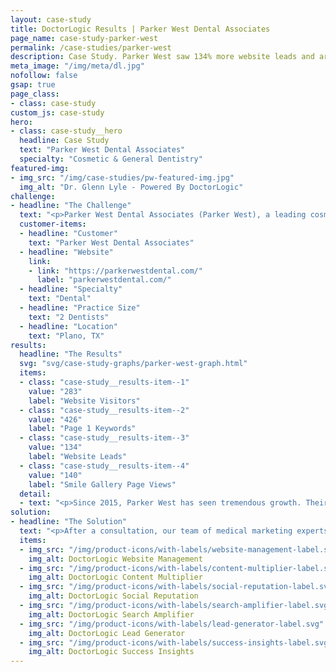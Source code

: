 ```yaml
---
layout: case-study
title: DoctorLogic Results | Parker West Dental Associates
page_name: case-study-parker-west
permalink: /case-studies/parker-west
description: Case Study. Parker West saw 134% more website leads and are now consistently on the top of search engine results for Google and Bing.
meta_image: "/img/meta/dl.jpg"
nofollow: false
gsap: true
page_class:
- class: case-study
custom_js: case-study
hero:
- class: case-study__hero
  headline: Case Study
  text: "Parker West Dental Associates"
  specialty: "Cosmetic & General Dentistry"
featured-img:
- img_src: "/img/case-studies/pw-featured-img.jpg"
  img_alt: "Dr. Glenn Lyle - Powered By DoctorLogic"
challenge:
- headline: "The Challenge" 
  text: "<p>Parker West Dental Associates (Parker West), a leading cosmetic dentistry practice in Plano, TX, make it their mission to exceed patient expectations every day. After partnering with multiple under-performing vendors, Parker West struggled to find the perfect solution to achieve what they wanted most: new patients and practice growth. Their website was consistently failing to beat the competition and convert visitors into new patients. Parker West was aware they needed to win online in order to win in their physical practice, so they began to work with DoctorLogic in May 2015.</p>"
  customer-items:
  - headline: "Customer"
    text: "Parker West Dental Associates"
  - headline: "Website"
    link:
    - link: "https://parkerwestdental.com/"
      label: "parkerwestdental.com/"
  - headline: "Specialty"
    text: "Dental"
  - headline: "Practice Size"
    text: "2 Dentists"
  - headline: "Location"
    text: "Plano, TX"
results:
  headline: "The Results"
  svg: "svg/case-study-graphs/parker-west-graph.html"
  items:
  - class: "case-study__results-item--1"
    value: "283"
    label: "Website Visitors"
  - class: "case-study__results-item--2"
    value: "426"
    label: "Page 1 Keywords"
  - class: "case-study__results-item--3"
    value: "134"
    label: "Website Leads"
  - class: "case-study__results-item--4"
    value: "140"
    label: "Smile Gallery Page Views"
  detail:
  - text: "<p>Since 2015, Parker West has seen tremendous growth. Their indexed keywords have increased by 935%. Their Before and After Photo Gallery page views increased by 140% and brings in 44.51% of their entire website pageview data. Where Parker West once struggled to compete in their market, they now dominate Google search results.</p><p>With DoctorLogic, Parker West is leveraging technology to dominate their online presence and consistently drive and track more new patients. The DoctorLogic Website Marketing Platform provides full visibility into their practice performance and lead tracking metrics.</p>"
solution:
- headline: "The Solution"
  text: "<p>After a consultation, our team of medical marketing experts concluded Parker West needed to reassess their digital marketing strategy and restructure their practice’s website.</p><p>With DoctorLogic’s proven technology and expert team, Parker West received a custom-designed website structured for the modern customer journey. With more pages of unique content and keywords strategically created for their website— as well as the Before and After Photo Gallery Manager—Parker West saw 134% more website leads and are now consistently on the top of search engine results for Google and Bing.</p>"
  items:
  - img_src: "/img/product-icons/with-labels/website-management-label.svg"
    img_alt: DoctorLogic Website Management
  - img_src: "/img/product-icons/with-labels/content-multiplier-label.svg"
    img_alt: DoctorLogic Content Multiplier
  - img_src: "/img/product-icons/with-labels/social-reputation-label.svg"
    img_alt: DoctorLogic Social Reputation
  - img_src: "/img/product-icons/with-labels/search-amplifier-label.svg"
    img_alt: DoctorLogic Search Amplifier
  - img_src: "/img/product-icons/with-labels/lead-generator-label.svg"
    img_alt: DoctorLogic Lead Generator
  - img_src: "/img/product-icons/with-labels/success-insights-label.svg"
    img_alt: DoctorLogic Success Insights
---
```





